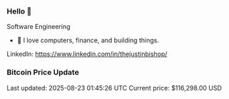 ### Hello 🤙  

Software Engineering

- 🔭 I love computers, finance, and building things.
  
LinkedIn: https://www.linkedin.com/in/thejustinbishop/  












































































































































































































































































































































































































































































































































































































































































































































































































































































































































































































### Bitcoin Price Update
Last updated: 2025-08-23 01:45:26 UTC
Current price: $116,298.00 USD
